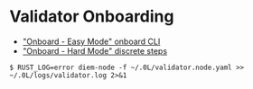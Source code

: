 # Validator Onboarding

* ["Onboard - Easy Mode" onboard CLI](https://github.com/OLSF/libra/blob/main/ol/documentation/node-ops/validators/validator_onboarding_easy_mode.md)
* ["Onboard - Hard Mode" discrete steps](https://github.com/OLSF/libra/blob/main/ol/documentation/node-ops/validators/validator_onboarding_hard_mode.md)

```console
$ RUST_LOG=error diem-node -f ~/.0L/validator.node.yaml >> ~/.0L/logs/validator.log 2>&1
```